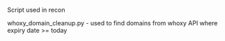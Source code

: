 Script used in recon

whoxy_domain_cleanup.py - used to find domains from whoxy API where expiry date >= today
